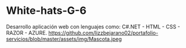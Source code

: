 # White-hats-G-6
Desarrollo aplicación web con lenguajes como: C#.NET - HTML - CSS - RAZOR - AZURE.
https://github.com/lizzbejarano02/portafolio-servicios/blob/master/assets/img/Mascota.jpeg
